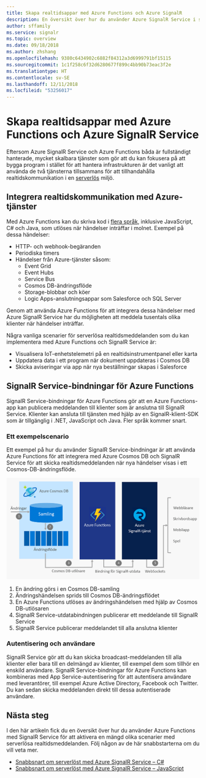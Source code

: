 ```yaml
---
title: Skapa realtidsappar med Azure Functions och Azure SignalR
description: En översikt över hur du använder Azure SignalR Service i serverlösa program.
author: sffamily
ms.service: signalr
ms.topic: overview
ms.date: 09/18/2018
ms.author: zhshang
ms.openlocfilehash: 9380c6434902c6882f84312a3d6999791bf15115
ms.sourcegitcommit: 1c1f258c6f32d6280677f899c4bb90b73eac3f2e
ms.translationtype: HT
ms.contentlocale: sv-SE
ms.lasthandoff: 12/11/2018
ms.locfileid: "53256017"
---
```

# <a name="build-real-time-apps-with-azure-functions-and-azure-signalr-service"></a>Skapa realtidsappar med Azure Functions och Azure SignalR Service

Eftersom Azure SignalR Service och Azure Functions båda är fullständigt hanterade, mycket skalbara tjänster som gör att du kan fokusera på att bygga program i stället för att hantera infrastrukturen är det vanligt att använda de två tjänsterna tillsammans för att tillhandahålla realtidskommunikation i en [serverlös](https://azure.microsoft.com/solutions/serverless/) miljö.

## <a name="integrate-real-time-communications-with-azure-services"></a>Integrera realtidskommunikation med Azure-tjänster

Med Azure Functions kan du skriva kod i [flera språk](../azure-functions/supported-languages.md), inklusive JavaScript, C# och Java, som utlöses när händelser inträffar i molnet. Exempel på dessa händelser:

* HTTP- och webhook-begäranden
* Periodiska timers
* Händelser från Azure-tjänster såsom:
    - Event Grid
    - Event Hubs
    - Service Bus
    - Cosmos DB-ändringsflöde
    - Storage-blobbar och köer
    - Logic Apps-anslutningsappar som Salesforce och SQL Server

Genom att använda Azure Functions för att integrera dessa händelser med Azure SignalR Service har du möjligheten att meddela tusentals olika klienter när händelser inträffar.

Några vanliga scenarier för serverlösa realtidsmeddelanden som du kan implementera med Azure Functions och SignalR Service är:

* Visualisera IoT-enhetstelemetri på en realtidsinstrumentpanel eller karta
* Uppdatera data i ett program när dokument uppdateras i Cosmos DB
* Skicka aviseringar via app när nya beställningar skapas i Salesforce

## <a name="signalr-service-bindings-for-azure-functions"></a>SignalR Service-bindningar för Azure Functions

SignalR Service-bindningar för Azure Functions gör att en Azure Functions-app kan publicera meddelanden till klienter som är anslutna till SignalR Service. Klienter kan ansluta till tjänsten med hjälp av en SignalR-klient-SDK som är tillgänglig i .NET, JavaScript och Java. Fler språk kommer snart.

### <a name="an-example-scenario"></a>Ett exempelscenario

Ett exempel på hur du använder SignalR Service-bindningar är att använda Azure Functions för att integrera med Azure Cosmos DB och SignalR Service för att skicka realtidsmeddelanden när nya händelser visas i ett Cosmos-DB-ändringsflöde.

![Cosmos DB, Azure Functions, SignalR Service](media/signalr-overview-azure-functions/signalr-cosmosdb-functions.png)

1. En ändring görs i en Cosmos DB-samling
2. Ändringshändelsen sprids till Cosmos DB-ändringsflödet
3. En Azure Functions utlöses av ändringshändelsen med hjälp av Cosmos DB-utlösaren
4. SignalR Service-utdatabindningen publicerar ett meddelande till SignalR Service
5. SignalR Service publicerar meddelandet till alla anslutna klienter

### <a name="authentication-and-users"></a>Autentisering och användare

SignalR Service gör att du kan skicka broadcast-meddelanden till alla klienter eller bara till en delmängd av klienter, till exempel dem som tillhör en enskild användare. SignalR Service-bindningar för Azure Functions kan kombineras med App Service-autentisering för att autentisera användare med leverantörer, till exempel Azure Active Directory, Facebook och Twitter. Du kan sedan skicka meddelanden direkt till dessa autentiserade användare.

## <a name="next-steps"></a>Nästa steg

I den här artikeln fick du en översikt över hur du använder Azure Functions med SignalR Service för att aktivera en mängd olika scenarier med serverlösa realtidsmeddelanden. Följ någon av de här snabbstarterna om du vill veta mer.

* [Snabbsnart om serverlöst med Azure SignalR Service – C#](signalr-quickstart-azure-functions-csharp.md)
* [Snabbsnart om serverlöst med Azure SignalR Service – JavaScript](signalr-quickstart-azure-functions-javascript.md)